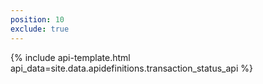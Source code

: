 ```yaml
---
position: 10
exclude: true
---
```

{% include api-template.html api_data=site.data.apidefinitions.transaction_status_api %}

